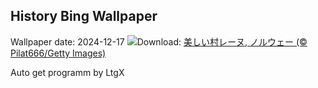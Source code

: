 ## History Bing Wallpaper
Wallpaper date: 2024-12-17
![](https://www.bing.com/th?id=OHR.ReinefjordenNorway_JA-JP8145740016_UHD.jpg&w=1000)Download: [美しい村レーヌ, ノルウェー (© Pilat666/Getty Images)](https://www.bing.com/th?id=OHR.ReinefjordenNorway_JA-JP8145740016_UHD.jpg)

Auto get programm by LtgX
